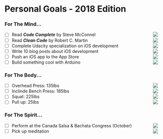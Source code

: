 # Personal Goals - 2018 Edition

### For The Mind...

- [ ] Read <b><i>Code Complete</i></b> by Steve McConnel <img align="right" src="http://progressed.io/bar/0" >
- [ ] Read <b><i>Clean Code</i></b> by Robert C. Martin <img align="right" src="http://progressed.io/bar/13" >
- [ ] Complete Udacity specialization on iOS development <img align="right" src="http://progressed.io/bar/0" >
- [ ] Write 10 blog posts about iOS development <img align="right" src="http://progressed.io/bar/0" >
- [ ] Push an iOS app to the App Store <img align="right" src="http://progressed.io/bar/0" >
- [ ] Build something cool with Arduino <img align="right" src="http://progressed.io/bar/0" >

### For The Body...

- [ ] Overhead Press: 135lbs <img align="right" src="http://progressed.io/bar/70" >
- [ ] Inclinde Bench Press: 185lbs <img align="right" src="http://progressed.io/bar/75" >
- [ ] Squat: 225lbs <img align="right" src="http://progressed.io/bar/65" >
- [ ] Pull up: 25lbs <img align="right" src="http://progressed.io/bar/15" >

### For The Spirit...

- [ ] Perform at the Canada Salsa & Bachata Congress (October) <img align="right" src="http://progressed.io/bar/0" >
- [ ] Pick up meditation <img align="right" src="http://progressed.io/bar/0" >
